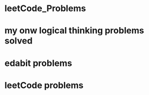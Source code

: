 # leetCode_Problems
# my onw logical thinking problems solved
# edabit problems
# leetCode problems
